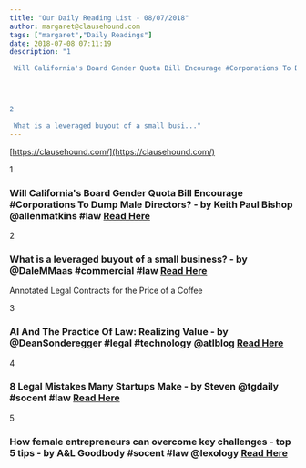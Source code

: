 ```yaml
---
title: "Our Daily Reading List - 08/07/2018"
author: margaret@clausehound.com
tags: ["margaret","Daily Readings"]
date: 2018-07-08 07:11:19
description: "1

 Will California's Board Gender Quota Bill Encourage #Corporations To Dump Male Directors? - by Keith Paul Bishop @allenmatkins #law Read Here

 


2

 What is a leveraged buyout of a small busi..."
---
```


[https://clausehound.com/](https://clausehound.com/)

1

###  Will California's Board Gender Quota Bill Encourage #Corporations To Dump Male Directors? - by Keith Paul Bishop @allenmatkins #law [Read Here](https://www.calcorporatelaw.com/will-californias-board-gender-quota-bill-encourage-corporations-to-dump-male-directors)

 

2

###  What is a leveraged buyout of a small business? - by @DaleMMaas #commercial #law [Read Here](https://www.dalemaasatty.com/blog/2018/06/what-is-a-leveraged-buyout-of-a-small-business.shtml)

Annotated Legal Contracts
for the Price of a Coffee

3

###  AI And The Practice Of Law: Realizing Value - by @DeanSonderegger #legal #technology @atlblog [Read Here](https://abovethelaw.com/2018/06/ai-and-the-practice-of-law-realizing-value/)

 

4

###  8 Legal Mistakes Many Startups Make - by Steven @tgdaily #socent #law [Read Here](http://www.tgdaily.com/enterprise/startups/8-legal-mistakes-many-startups-make)

 

5

###  How female entrepreneurs can overcome key challenges - top 5 tips - by A&L Goodbody #socent #law @lexology [Read Here](https://www.lexology.com/library/detail.aspx?g=54ffc669-0a1a-48dc-9873-764460f83e3e)

 